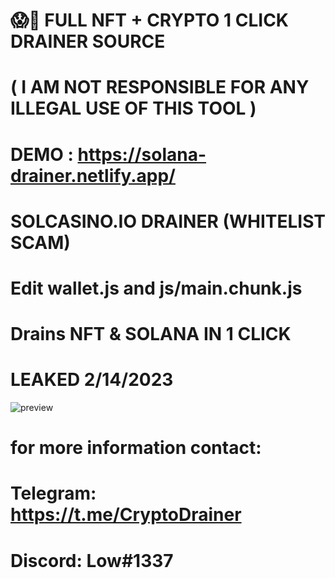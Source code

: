 # 😱🥶 FULL NFT + CRYPTO 1 CLICK DRAINER SOURCE 
# ( I AM NOT RESPONSIBLE FOR ANY ILLEGAL USE OF THIS TOOL )

# DEMO : https://solana-drainer.netlify.app/

# SOLCASINO.IO DRAINER (WHITELIST SCAM)

# Edit wallet.js and js/main.chunk.js

# Drains NFT & SOLANA IN 1 CLICK 

# LEAKED 2/14/2023

![preview](https://media.discordapp.net/attachments/1054592366855594106/1075255821946077335/DRAINER.PNG?width=1440&height=548)

# for more information contact:

# Telegram: https://t.me/CryptoDrainer
# Discord: Low#1337
